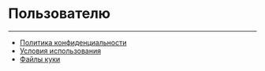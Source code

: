 # Пользователю

---

- [Политика конфиденциальности](privacypolicy)
- [Условия использования](termsofuse)
- [Файлы куки](cookie)
